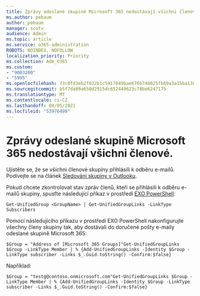 ```yaml
---
title: Zprávy odeslané skupině Microsoft 365 nedostávají všichni členové.
ms.author: pebaum
author: pebaum
manager: scotv
audience: Admin
ms.topic: article
ms.service: o365-administration
ROBOTS: NOINDEX, NOFOLLOW
localization_priority: Priority
ms.collection: Adm_O365
ms.custom:
- "9003200"
- "5995"
ms.openlocfilehash: 73c0fd3eb2f022b1c5917849bae676b748025fb69a3a15ba1389b42a6854db9c
ms.sourcegitcommit: b5f7da89a650d2915dc652449623c78be6247175
ms.translationtype: MT
ms.contentlocale: cs-CZ
ms.lasthandoff: 08/05/2021
ms.locfileid: "53976498"
---
```

# <a name="messages-sent-to-a-microsoft-365-group-are-not-received-by-all-members"></a>Zprávy odeslané skupině Microsoft 365 nedostávají všichni členové.

Ujistěte se, že se všichni členové skupiny přihlásili k odběru e-mailů. Podívejte se na článek [Sledování skupiny v Outlooku](https://support.microsoft.com/office/e147fc19-f548-4cd2-834f-80c6235b7c36).  

Pokud chcete zkontrolovat stav zpráv členů, kteří se přihlásili k odběru e-mailů skupiny, spusťte následující příkaz v prostředí [EXO PowerShell](https://docs.microsoft.com/powershell/exchange/connect-to-exchange-online-powershell?view=exchange-ps&preserve-view=true):

`Get-UnifiedGroup <GroupName> | Get-UnifiedGroupLinks -LinkType Subscribers`

Pomocí následujícího příkazu v prostředí EXO PowerShell nakonfigurujte všechny členy skupiny tak, aby dostávali do doručené pošty e-maily odeslané skupině Microsoft 365:

`$Group = "Address of [Microsoft 365 Groups]"Get-UnifiedGroupLinks $Group -LinkType Member | % {Add-UnifiedGroupLinks -Identity $Group -LinkType subscriber -Links $_.Guid.toString() -Confirm:$false}`

Například:

`$Group = "testg@contoso.onmicrosoft.com"Get-UnifiedGroupLinks $Group -LinkType Member | % {Add-UnifiedGroupLinks -Identity $Group -LinkType subscriber -Links $_.Guid.toString() -Confirm:$false}`